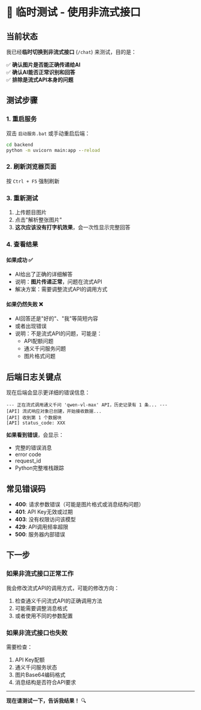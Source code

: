 # 🧪 临时测试 - 使用非流式接口

## 当前状态

我已经**临时切换到非流式接口** (`/chat`) 来测试，目的是：

✅ **确认图片是否能正确传递给AI**  
✅ **确认AI能否正常识别和回答**  
✅ **排除是流式API本身的问题**

## 测试步骤

### 1. 重启服务
双击 `启动服务.bat` 或手动重启后端：
```cmd
cd backend
python -m uvicorn main:app --reload
```

### 2. 刷新浏览器页面
按 `Ctrl + F5` 强制刷新

### 3. 重新测试
1. 上传题目图片
2. 点击"解析整张图片"
3. **这次应该没有打字机效果**，会一次性显示完整回答

### 4. 查看结果

#### 如果成功 ✅
- AI给出了正确的详细解答
- 说明：**图片传递正常**，问题在流式API
- 解决方案：需要调整流式API的调用方式

#### 如果仍然失败 ❌
- AI回答还是"好的"、"我"等简短内容
- 或者出现错误
- 说明：不是流式API的问题，可能是：
  - API配额问题
  - 通义千问服务问题
  - 图片格式问题

## 后端日志关键点

现在后端会显示更详细的错误信息：

```
--- 正在流式调用通义千问 'qwen-vl-max' API，历史记录有 1 条... ---
[API] 流式响应对象已创建，开始接收数据...
[API] 收到第 1 个数据块
[API] status_code: XXX
```

**如果看到错误**，会显示：
- 完整的错误消息
- error code
- request_id
- Python完整堆栈跟踪

## 常见错误码

- **400**: 请求参数错误（可能是图片格式或消息结构问题）
- **401**: API Key无效或过期
- **403**: 没有权限访问该模型
- **429**: API调用频率超限
- **500**: 服务器内部错误

## 下一步

### 如果非流式接口正常工作
我会修改流式API的调用方式，可能的修改方向：
1. 检查通义千问流式API的正确调用方法
2. 可能需要调整消息格式
3. 或者使用不同的参数配置

### 如果非流式接口也失败
需要检查：
1. API Key配额
2. 通义千问服务状态
3. 图片Base64编码格式
4. 消息结构是否符合API要求

---

**现在请测试一下，告诉我结果！** 🔍

